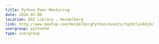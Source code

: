 ```yaml
---
title: Python Peer Mentoring
date: 2016-07-06
location: DAI Library , Heidelberg
link: http://www.meetup.com/HeidelbergPython/events/tqzbtlyvkbjb/
usergroup: pythonhd
type: usergroup
---
```

